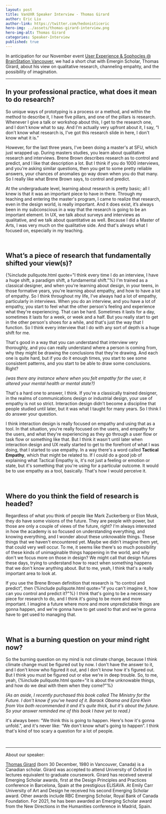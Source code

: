 ```yaml
---
layout: post
title: VanUXR Speaker Interview - Thomas Girard
author: Eric Liu
author-link: https://twitter.com/hedonisticeric
hero-img: ../assets/thomas-girard-interview.png
hero-img-alt: Thomas Girard
categories: Speaker-Interview
published: true
---
```


In anticipation for our November event [User Experience & Sophocles @ BrainStation Vancouver](https://www.meetup.com/the-vancouver-ux-research-lab/events/289223821/), we had a short chat with Emergin Scholar, Thomas Girard, about his view on qualitative research, channeling empahty, and the possibility of imagination.

---

## In your professional practice, what does it mean to do research?

So unique ways of prototyping is a process or a method, and within the method to describe it, I have five pillars, and one of the pillars is research. Whenever I give a talk or workshop about this, I get to the research one, and I don't know what to say. And I'm actually very upfront about it, I say, “I don't know what research is, I've got this research slide in here, I don't know what it is.”

However, for the last three years, I've been doing a master's at SFU, which just wrapped up. During masters studies, you learn about qualitative research and interviews. Brene Brown describes research as to control and predict, and I like that description a lot. But I think if you do 1000 interviews, and you're asking similar questions, then you get to some pretty reliable answers, your chances of anomalies go way down when you do that many. So I really like what Brene Brown says, to control and predict. 

At the undergraduate level, learning about research is pretty basic; all I knew is that it was an important piece to have in there. Through my teaching and entering the master's program, I came to realize that research, even in the design world, is really important. And it does exist, it’s always been in my subconscious in a way that the research is going to be an important element. In UX, we talk about surveys and interviews as qualitative, and we talk about quantitative as well. Because I did a Master of Arts, I was very much on the qualitative side. And that's always what I focused on, especially in my teaching.

<br />

## What’s a piece of research that fundamentally shifted your view(s)?

{%include pullquote.html quote="I think every time I do an interview, I have a huge shift, a paradigm shift, a fundamental shift."%} I'm trained as a classical designer, and when you're learning about design, in your teens, in those formative years, you're learning about empathy, and how to have a lot of empathy. So I think throughout my life, I've always had a lot of empathy, particularly in interviews. When you do an interview, and you have a lot of empathy, you start to feel what the other person's feeling and experience what they're experiencing. That can be hard. Sometimes it lasts for a day, sometimes it lasts for a week, or week and a half. But you really start to get in the other person's shoes for a while, and that's just the way that I function. So I think every interview that I do with any sort of depth is a huge shift for me.

That's good in a way that you can understand that interview very thoroughly, and you can really understand where a person is coming from, why they might be drawing the conclusions that they're drawing. And each one is quite hard, but if you do it enough times, you start to see some consistent patterns, and you start to be able to draw some conclusions. Right?

*(was there any instance where when you felt empathy for the user, it altered your mental health or mental state?)*

That's a hard one to answer, I think. If you're a classically trained designer, in the realms of communications design or industrial design, your use of empathy is not so strict. Interaction design didn't become a discipline that people studied until later, but it was what I taught for many years. So I think I do answer your question.

I think interaction design is really focused on empathy and using that as a tool. In that situation, you're really focused on the users, and empathy for the users, and what they're experiencing as they go through a user flow or task flow or something like that. But I think it wasn't until later when interaction design and UX really started to get to the forefront of what I was doing, that I started to use empathy. In a way there's a word called **Tactical Empathy**, which that might be related to. If I could do a good job of explaining what Tactical Empathy is, it's not just a feeling or emotion or state, but it's something that you're using for a particular outcome. It would be to use empathy as a tool, basically. That's how I would perceive it.


<br />

## Where do you think the field of research is headed?

Regardless of what you think of people like Mark Zuckerberg or Elon Musk, they do have some visions of the future. They are people with power, but those are only a couple of views of the future, right? I'm always interested in how the academy is so focused on understanding everything, and knowing everything, and I wonder about these unknowable things. These things that we haven't encountered yet. Maybe we didn't imagine them yet, that could very well occur. To me, it seems like there's so much possibility of these kinds of unimaginable things happening in the world, and why don't we focus more on those in design? We might call that design futures these days, trying to understand how to react when something happens that we don't know anything about. But to me, yeah, I think that's a really important area to look at.

If you use the Brene Brown definition that research is “to control and predict”, then {%include pullquote.html quote="if you can't imagine it, how can you control and predict it?"%} I think that's going to be a necessary piece for research to do, and I think it's going to be more and more important. I imagine a future where more and more unpredictable things are gonna happen, and we're gonna have to get used to that and we're gonna have to get used to managing that.

<br />

## What is a burning question on your mind right now?

So the burning question on my mind is not climate change, because I think climate change must be figured out by now. I don't have the answer to it, and I don't know who figured it out, and I don't know how it's figured out. But I think you must be figured out or else we're in deep trouble. So, to me, yeah, {%include pullquote.html quote="it is about the unknowable things, and how do we deal with them when they come?"%} 

*(As an aside, I recently purchased this book called The Ministry for the Future. I don't know if you've heard of it. Barack Obama and Ezra Klein from Vox both recommended it and it's quite thick, but it's about the future. So your answer reminded me of this book I have yet to read.)*

it's always been: “We think this is going to happen. Here's how it's gonna unfold.”, and it's never like: “We don't know what's going to happen”. I think that's kind of too scary a question for a lot of people.

<br />

---

About our speaker:

[Thomas Girard](https://thomaskgirard.com/about-2/) (born 30 December, 1980 in Vancouver, Canada) is a Canadian scholar. Girard was accepted to attend University of Oxford in lectures equivalent to graduate coursework. Girard has received several Emerging Scholar awards, first at the Design Principles and Practices conference in Barcelona, Spain at the prestigious ELISAVA. At Emily Carr University of Art and Design he received his second Emerging Scholar award. Other awards include RBC Emerging Scholar, Royal Bank of Canada Foundation. For 2021, he has been awarded an Emerging Scholar award from the New Directions in the Humanities conference in Madrid, Spain.